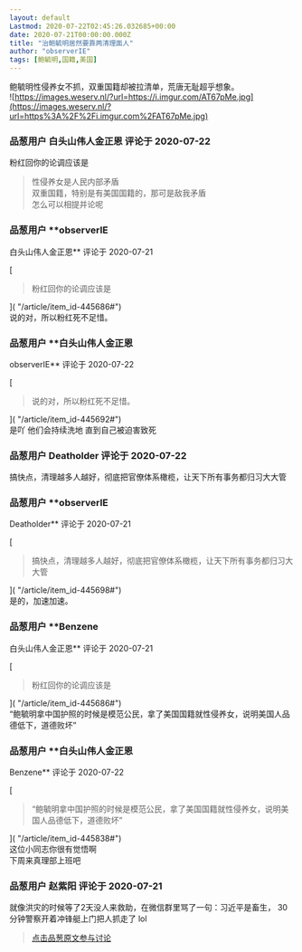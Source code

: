 ```yaml
---
layout: default
Lastmod: 2020-07-22T02:45:26.032685+00:00
date: 2020-07-21T00:00:00.000Z
title: "治鲍毓明居然要靠两清理面人"
author: "observerIE"
tags: [鲍毓明,国籍,美国]
---
```


鲍毓明性侵养女不抓，双重国籍却被拉清单，荒唐无耻超乎想象。  
![https://images.weserv.nl/?url=https://i.imgur.com/AT67pMe.jpg](https://images.weserv.nl/?url=https%3A%2F%2Fi.imgur.com%2FAT67pMe.jpg)

            
### 品葱用户 **白头山伟人金正恩** 评论于 2020-07-22
        
粉红回你的论调应该是  

> 性侵养女是人民内部矛盾  
> 双重国籍，特别是有美国国籍的，那可是敌我矛盾  
> 怎么可以相提并论呢
        


            
### 品葱用户 **observerIE 
白头山伟人金正恩** 评论于 2020-07-21
        
[

> 粉红回你的论调应该是

]( "/article/item_id-445686#")  
说的对，所以粉红死不足惜。
        


            
### 品葱用户 **白头山伟人金正恩 
observerIE** 评论于 2020-07-22
        
[

> 说的对，所以粉红死不足惜。

]( "/article/item_id-445692#")  
是吖 他们会持续洗地 直到自己被迫害致死
        


            
### 品葱用户 **Deatholder** 评论于 2020-07-22
        
搞快点，清理越多人越好，彻底把官僚体系橄榄，让天下所有事务都归习大大管
        


            
### 品葱用户 **observerIE 
Deatholder** 评论于 2020-07-21
        
[

> 搞快点，清理越多人越好，彻底把官僚体系橄榄，让天下所有事务都归习大大管

]( "/article/item_id-445698#")  
是的，加速加速。
        


            
### 品葱用户 **Benzene 
白头山伟人金正恩** 评论于 2020-07-21
        
[

> 粉红回你的论调应该是

]( "/article/item_id-445686#")  
“鲍毓明拿中国护照的时候是模范公民，拿了美国国籍就性侵养女，说明美国人品德低下，道德败坏”
        


            
### 品葱用户 **白头山伟人金正恩 
Benzene** 评论于 2020-07-22
        
[

> “鲍毓明拿中国护照的时候是模范公民，拿了美国国籍就性侵养女，说明美国人品德低下，道德败坏”

]( "/article/item_id-445838#")  
这位小同志你很有觉悟啊  
下周来真理部上班吧
        


            
### 品葱用户 **赵紫阳** 评论于 2020-07-21
        
就像洪灾的时候等了2天没人来救助，在微信群里骂了一句：习近平是畜生， 30分钟警察开着冲锋艇上门把人抓走了 lol
        






> [点击品葱原文参与讨论](https://pincong.rocks/article/21885)

